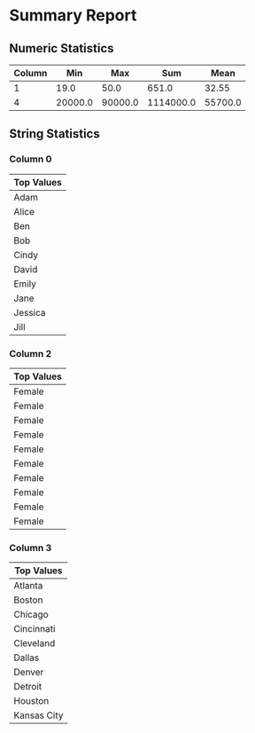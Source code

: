 # Summary Report

## Numeric Statistics

| Column | Min | Max | Sum | Mean |
| --- | --- | --- | --- | --- |
| 1 | 19.0 | 50.0 | 651.0 | 32.55 |
| 4 | 20000.0 | 90000.0 | 1114000.0 | 55700.0 |

## String Statistics

### Column 0

| Top Values |
| --- |
| Adam |
| Alice |
| Ben |
| Bob |
| Cindy |
| David |
| Emily |
| Jane |
| Jessica |
| Jill |

### Column 2

| Top Values |
| --- |
| Female |
| Female |
| Female |
| Female |
| Female |
| Female |
| Female |
| Female |
| Female |
| Female |

### Column 3

| Top Values |
| --- |
| Atlanta |
| Boston |
| Chicago |
| Cincinnati |
| Cleveland |
| Dallas |
| Denver |
| Detroit |
| Houston |
| Kansas City |

